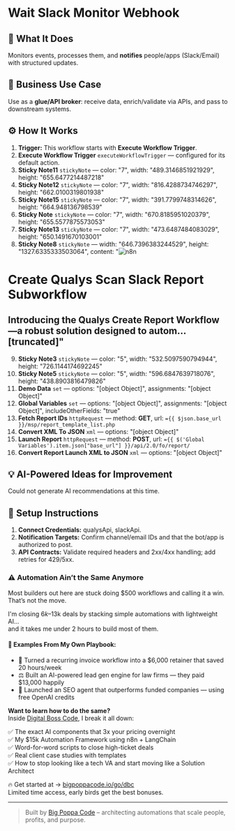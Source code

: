 # Wait Slack Monitor Webhook
## 🚀 What It Does
Monitors events, processes them, and **notifies** people/apps (Slack/Email) with structured updates.

## 💼 Business Use Case
Use as a **glue/API broker**: receive data, enrich/validate via APIs, and pass to downstream systems.

## ⚙️ How It Works
1. **Trigger:** This workflow starts with **Execute Workflow Trigger**.
2. **Execute Workflow Trigger** `executeWorkflowTrigger` — configured for its default action.
3. **Sticky Note11** `stickyNote` — color: "7", width: "489.3146851921929", height: "655.6477214487218"
4. **Sticky Note12** `stickyNote` — color: "7", width: "816.4288734746297", height: "662.0100319801938"
5. **Sticky Note15** `stickyNote` — color: "7", width: "391.7799748314626", height: "664.948136798539"
6. **Sticky Note** `stickyNote` — color: "7", width: "670.8185951020379", height: "655.5577875573053"
7. **Sticky Note13** `stickyNote` — color: "7", width: "473.6487484083029", height: "650.1491670103001"
8. **Sticky Note8** `stickyNote` — width: "646.7396383244529", height: "1327.6335333503064", content: "![n8n](https://uploads.n8n.io/templates/n8n.png)
# Create Qualys Scan Slack Report Subworkflow

## Introducing the Qualys Create Report Workflow—a robust solution designed to autom…[truncated]"
9. **Sticky Note3** `stickyNote` — color: "5", width: "532.5097590794944", height: "726.1144174692245"
10. **Sticky Note5** `stickyNote` — color: "5", width: "596.6847639718076", height: "438.8903816479826"
11. **Demo Data** `set` — options: "[object Object]", assignments: "[object Object]"
12. **Global Variables** `set` — options: "[object Object]", assignments: "[object Object]", includeOtherFields: "true"
13. **Fetch Report IDs** `httpRequest` — method: **GET**, url: `={{ $json.base_url }}/msp/report_template_list.php`
14. **Convert XML To JSON** `xml` — options: "[object Object]"
15. **Launch Report** `httpRequest` — method: **POST**, url: `={{ $('Global Variables').item.json["base_url"] }}/api/2.0/fo/report/`
16. **Convert Report Launch XML to JSON** `xml` — options: "[object Object]"

## 💡 AI-Powered Ideas for Improvement
Could not generate AI recommendations at this time.

## 🔧 Setup Instructions
1. **Connect Credentials:** qualysApi, slackApi.
2. **Notification Targets:** Confirm channel/email IDs and that the bot/app is authorized to post.
3. **API Contracts:** Validate required headers and 2xx/4xx handling; add retries for 429/5xx.

### ⚠️ Automation Ain’t the Same Anymore

Most builders out here are stuck doing $500 workflows and calling it a win.  
That’s not the move.  

I'm closing $6k–$13k deals by stacking simple automations with lightweight AI...  
and it takes me under 2 hours to build most of them.

#### 🧠 Examples From My Own Playbook:
- 🔁 Turned a recurring invoice workflow into a $6,000 retainer that saved 20 hours/week  
- ⚖️ Built an AI-powered lead gen engine for law firms — they paid $13,000 happily  
- 🚀 Launched an SEO agent that outperforms funded companies — using free OpenAI credits  

**Want to learn how to do the same?**  
Inside [Digital Boss Code](https://bigpoppacode.io/go/dbc), I break it all down:

✅ The exact AI components that 3x your pricing overnight  
✅ My $15k Automation Framework using n8n + LangChain  
✅ Word-for-word scripts to close high-ticket deals  
✅ Real client case studies with templates  
✅ How to stop looking like a tech VA and start moving like a Solution Architect  

🔥 Get started at → [bigpoppacode.io/go/dbc](https://bigpoppacode.io/go/dbc)  
Limited time access, early birds get the best bonuses.

---
> Built by [Big Poppa Code](https://bigpoppacode.io) – architecting automations that scale people, profits, and purpose.
